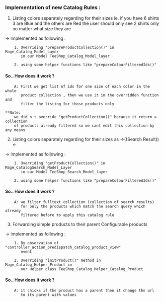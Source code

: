 ### Implementation of new Catalog Rules :
    
1. Listing colors separately regarding for their sizes
    ie. if you have 6 shirts 3 are Blue and the others are Red
        the user should only see 2 shirts only no matter what size 
        they are 

  ->  Implemented as following : 
        
        1. Overriding "prepareProductCollection()" in Mage_Catalog_Model_Layer
           in our Model TeeShop_Catalog_Model_layer
           
        2. using some helper functions like "prepareColourFilteredIds()"
        
   #### So.. How does it work ?
        
        A: First we get list of ids for one size of each color in the whole
           product collection , then we use it in the overridden function and
           filter the listing for those products only

    **Note:
        we did n't override "getProductCollection()" because it return a collection
        of products already filtered so we cant edit this collection by any means



2. Listing colors separately regarding for their sizes as ->((Search Result))<-


  ->  Implemented as following : 
        
        1. Overriding "getProductCollection()" in Mage_CatalogSearch_Model_Layer
           in our Model TeeShop_Search_Model_layer
           
        2. using some helper functions like "prepareColourFilteredIds()"
        
   #### So.. How does it work ?
        
        A: we filter fulltext collection (collection of search results)
           for only the products which match the search query which already 
           filtered before to apply this catalog rule



3. Forwarding simple products to their parent Configurable products

  ->  Implemented as following : 
        
        1. By observation of "controller_action_predispatch_catalog_product_view"
           event
           
        2. Overriding "initProduct()" method in Mage_Catalog_Helper_Product in 
           our Helper class TeeShop_Catalog_Helper_Catalog_Product

   #### So.. How does it work ?
        
        A: it chicks if the product has a parent then it change the url
           to its parent with values